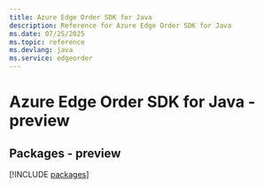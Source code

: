 ```yaml
---
title: Azure Edge Order SDK for Java
description: Reference for Azure Edge Order SDK for Java
ms.date: 07/25/2025
ms.topic: reference
ms.devlang: java
ms.service: edgeorder
---
```

# Azure Edge Order SDK for Java - preview
## Packages - preview
[!INCLUDE [packages](edge-order-index.md)]